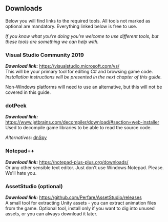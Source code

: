 ## Downloads

Below you will find links to the required tools. All tools not marked as optional are mandatory. Everything linked below is free to use. 

*If you know what you're doing you're welcome to use different tools, but these tools are something we can help with.*

### Visual Studio Community 2019
***Download link:*** https://visualstudio.microsoft.com/vs/  
This will be your primary tool for editing C# and browsing game code.  
*Installation instructions will be presented in the next chapter of this guide.*

Non-Windows platforms will need to use an alternative, but this will not be covered in this guide.

### dotPeek
***Download link:*** https://www.jetbrains.com/decompiler/download/#section=web-installer  
Used to decompile game libraries to be able to read the source code.

*Alternatives:* [dnSpy](https://github.com/0xd4d/dnSpy/releases)

### Notepad++
***Download link:*** https://notepad-plus-plus.org/downloads/  
Or any other sensible text editor. Just don't use Windows Notepad. Please. We'll hate you.

### AssetStudio (optional)
***Download link:*** https://github.com/Perfare/AssetStudio/releases  
A small tool for extracting Unity assets - you can extract animation files from the game. Optional tool, install only if you want to dig into unused assets, or you can always download it later.
